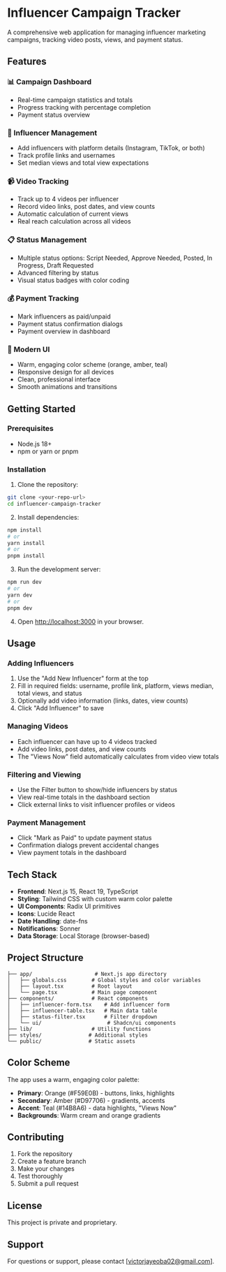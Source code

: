 # Influencer Campaign Tracker

A comprehensive web application for managing influencer marketing campaigns, tracking video posts, views, and payment status.

## Features

### 📊 Campaign Dashboard
- Real-time campaign statistics and totals
- Progress tracking with percentage completion
- Payment status overview

### 👥 Influencer Management
- Add influencers with platform details (Instagram, TikTok, or both)
- Track profile links and usernames
- Set median views and total view expectations

### 📹 Video Tracking
- Track up to 4 videos per influencer
- Record video links, post dates, and view counts
- Automatic calculation of current views
- Real reach calculation across all videos

### 📋 Status Management
- Multiple status options: Script Needed, Approve Needed, Posted, In Progress, Draft Requested
- Advanced filtering by status
- Visual status badges with color coding

### 💰 Payment Tracking
- Mark influencers as paid/unpaid
- Payment status confirmation dialogs
- Payment overview in dashboard

### 🎨 Modern UI
- Warm, engaging color scheme (orange, amber, teal)
- Responsive design for all devices
- Clean, professional interface
- Smooth animations and transitions

## Getting Started

### Prerequisites
- Node.js 18+ 
- npm or yarn or pnpm

### Installation

1. Clone the repository:
```bash
git clone <your-repo-url>
cd influencer-campaign-tracker
```

2. Install dependencies:
```bash
npm install
# or
yarn install
# or
pnpm install
```

3. Run the development server:
```bash
npm run dev
# or
yarn dev
# or
pnpm dev
```

4. Open [http://localhost:3000](http://localhost:3000) in your browser.

## Usage

### Adding Influencers
1. Use the "Add New Influencer" form at the top
2. Fill in required fields: username, profile link, platform, views median, total views, and status
3. Optionally add video information (links, dates, view counts)
4. Click "Add Influencer" to save

### Managing Videos
- Each influencer can have up to 4 videos tracked
- Add video links, post dates, and view counts
- The "Views Now" field automatically calculates from video view totals

### Filtering and Viewing
- Use the Filter button to show/hide influencers by status
- View real-time totals in the dashboard section
- Click external links to visit influencer profiles or videos

### Payment Management
- Click "Mark as Paid" to update payment status
- Confirmation dialogs prevent accidental changes
- View payment totals in the dashboard

## Tech Stack

- **Frontend**: Next.js 15, React 19, TypeScript
- **Styling**: Tailwind CSS with custom warm color palette
- **UI Components**: Radix UI primitives
- **Icons**: Lucide React
- **Date Handling**: date-fns
- **Notifications**: Sonner
- **Data Storage**: Local Storage (browser-based)

## Project Structure

```
├── app/                    # Next.js app directory
│   ├── globals.css        # Global styles and color variables
│   ├── layout.tsx         # Root layout
│   └── page.tsx           # Main page component
├── components/            # React components
│   ├── influencer-form.tsx    # Add influencer form
│   ├── influencer-table.tsx   # Main data table
│   ├── status-filter.tsx      # Filter dropdown
│   └── ui/                     # Shadcn/ui components
├── lib/                   # Utility functions
├── styles/               # Additional styles
└── public/               # Static assets
```

## Color Scheme

The app uses a warm, engaging color palette:
- **Primary**: Orange (#F59E0B) - buttons, links, highlights
- **Secondary**: Amber (#D97706) - gradients, accents
- **Accent**: Teal (#14B8A6) - data highlights, "Views Now"
- **Backgrounds**: Warm cream and orange gradients

## Contributing

1. Fork the repository
2. Create a feature branch
3. Make your changes
4. Test thoroughly
5. Submit a pull request

## License

This project is private and proprietary.

## Support

For questions or support, please contact [victorjayeoba02@gmail.com]. 